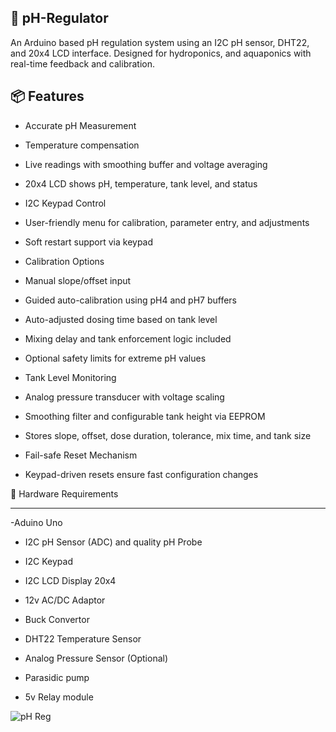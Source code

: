 🌿 pH-Regulator
----

An Arduino based pH regulation system using an I2C pH sensor, DHT22, and 20x4 LCD interface. Designed for hydroponics, and aquaponics with real-time feedback and calibration.


📦 Features
----

- Accurate pH Measurement

- Temperature compensation

- Live readings with smoothing buffer and voltage averaging

- 20x4 LCD shows pH, temperature, tank level, and status

- I2C Keypad Control

- User-friendly menu for calibration, parameter entry, and adjustments

- Soft restart support via keypad

- Calibration Options

- Manual slope/offset input

- Guided auto-calibration using pH4 and pH7 buffers

- Auto-adjusted dosing time based on tank level

- Mixing delay and tank enforcement logic included

- Optional safety limits for extreme pH values

- Tank Level Monitoring

- Analog pressure transducer with voltage scaling

- Smoothing filter and configurable tank height via EEPROM

- Stores slope, offset, dose duration, tolerance, mix time, and tank size

- Fail-safe Reset Mechanism

- Keypad-driven resets ensure fast configuration changes



🔧 Hardware Requirements

----

-Aduino Uno
- I2C pH Sensor (ADC) and quality pH Probe

- I2C Keypad 

- I2C LCD Display 20x4

- 12v AC/DC Adaptor
 
- Buck Convertor 

- DHT22 Temperature Sensor

- Analog Pressure Sensor (Optional)

- Parasidic pump

- 5v Relay module



![pH Reg](https://github.com/user-attachments/assets/ec10667a-b4d3-46e3-af85-576bc69abe67)

